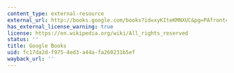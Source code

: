```yaml
---
content_type: external-resource
external_url: http://books.google.com/books?id=xyKIteKMNXUC&pg=PAfrontcover
has_external_license_warning: true
license: https://en.wikipedia.org/wiki/All_rights_reserved
status: ''
title: Google Books
uid: fc17da2d-f975-4ed3-a44a-fa260231b5ef
wayback_url: ''
---
```

